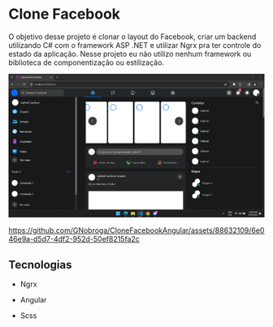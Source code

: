 # Clone Facebook

O objetivo desse projeto é clonar o layout do Facebook, criar um backend utilizando C# com o framework ASP .NET e utilizar Ngrx pra ter controle do estado da aplicação. Nesse projeto eu não utilizo nenhum framework ou biblioteca de componentização ou estilização.


![Alt text](image.png)

https://github.com/GNobroga/CloneFacebookAngular/assets/88632109/6e046e9a-d5d7-4df2-952d-50ef8215fa2c

## Tecnologias

- Ngrx

- Angular

- Scss

